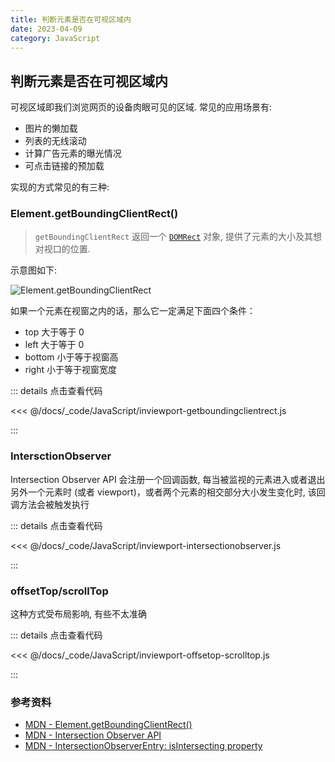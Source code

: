 ```yaml
---
title: 判断元素是否在可视区域内
date: 2023-04-09
category: JavaScript
---
```


## 判断元素是否在可视区域内

可视区域即我们浏览网页的设备肉眼可见的区域. 常见的应用场景有: 

- 图片的懒加载
- 列表的无线滚动
- 计算广告元素的曝光情况
- 可点击链接的预加载

实现的方式常见的有三种:

### Element.getBoundingClientRect()

> `getBoundingClientRect` 返回一个 [`DOMRect`](https://developer.mozilla.org/zh-CN/docs/Web/API/DOMRect) 对象, 提供了元素的大小及其想对视口的位置.

示意图如下:

![Element.getBoundingClientRect](https://developer.mozilla.org/en-US/docs/Web/API/Element/getBoundingClientRect/element-box-diagram.png)


如果一个元素在视窗之内的话，那么它一定满足下面四个条件：

- top 大于等于 0
- left 大于等于 0
- bottom 小于等于视窗高
- right 小于等于视窗宽度

::: details 点击查看代码

<<< @/docs/_code/JavaScript/inviewport-getboundingclientrect.js

:::

### IntersctionObserver

Intersection Observer API 会注册一个回调函数, 每当被监视的元素进入或者退出另外一个元素时 (或者 viewport)，或者两个元素的相交部分大小发生变化时, 该回调方法会被触发执行

::: details 点击查看代码

<<< @/docs/_code/JavaScript/inviewport-intersectionobserver.js

:::

### offsetTop/scrollTop

这种方式受布局影响, 有些不太准确

::: details 点击查看代码

<<< @/docs/_code/JavaScript/inviewport-offsetop-scrolltop.js

:::


### 参考资料

- [MDN - Element.getBoundingClientRect()](https://developer.mozilla.org/zh-CN/docs/Web/API/Element/getBoundingClientRect)
- [MDN - Intersection Observer API](https://developer.mozilla.org/zh-CN/docs/Web/API/Intersection_Observer_API)
- [MDN - IntersectionObserverEntry: isIntersecting property](https://developer.mozilla.org/en-US/docs/Web/API/IntersectionObserverEntry/isIntersecting)
